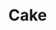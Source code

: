 <html>
<head>
<meta charset="UTF-8">
<title>Portfolio</title>
<style type="text/css">

</style>
<link href="Portfolio copy.css" rel="stylesheet" type="text/css">
</head>



	
<body>
 <H1>Cake</H1>
		 
 </H1>   

</body>
</html>
